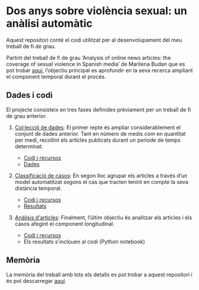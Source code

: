 # Dos anys sobre violència sexual: un anàlisi automàtic

Aquest repositori conté el codi utilitzat per al desenvolupament del meu treball de fi de grau.

Partint del treball de fi de grau ‘Analysis of online news articles: the coverage of sexual violence in Spanish media’ de Marilena Budan que es pot trobar [aquí](https://github.com/marilenabudan/spanish_media_coverage_sexual_violence), l’objectiu principal es aprofundir en la seva recerca ampliant el component temporal durant el procés.

## Dades i codi
El projecte consisteix en tres fases definides prèviament per un treball de fi de grau anterior.
1. [Col·lecció de dades](https://github.com/BegonaLopez0/Dos-anys-de-not-cies-de-viol-ncia-sexual/tree/main/dataset_creation): El primer repte és ampliar considerablement el conjunt de dades anterior. Tant en número de medis com en quantitat per medi, recollint els articles publicats durant un període de temps determinat.
    - [Codi i recursos](https://github.com/BegonaLopez0/Dos-anys-de-not-cies-de-viol-ncia-sexual/tree/main/dataset_creation) 
    - [Dades](https://www.dropbox.com/s/48qwzltmb6dd7b5/data.rar?dl=0)

2. [Classificació de casos](https://github.com/BegonaLopez0/Dos-anys-de-not-cies-de-viol-ncia-sexual/tree/main/cases_classification):
En segon lloc agrupar els articles a través d’un model automatitzat segons el cas que tracten tenint en compte la seva distància temporal.
    - [Codi i recursos](https://github.com/BegonaLopez0/Dos-anys-de-not-cies-de-viol-ncia-sexual/tree/main/cases_classification)
    - [Resultats](https://github.com/BegonaLopez0/Dos-anys-de-not-cies-de-viol-ncia-sexual/tree/main/data)
    
3. [Anàlisis d'articles](https://github.com/BegonaLopez0/Dos-anys-de-not-cies-de-viol-ncia-sexual/tree/main/articles_analysis):
Finalment, l’últim objectiu és analitzar els articles i els casos afegint el component longitudinal.
    - [Codi i recursos](https://github.com/BegonaLopez0/Dos-anys-de-not-cies-de-viol-ncia-sexual/tree/main/articles_analysis)
    - Els resultats s'inclouen al codi (Python notebook)

## Memòria
La memòria del treball amb tots els detalls es pot trobar a aquest repositori i és pot descarregar [aquí](https://github.com/BegonaLopez0/Dos-anys-de-not-cies-de-viol-ncia-sexual/blob/main/TFG_Bego%C3%B1a_L%C3%B3pez.pdf).
